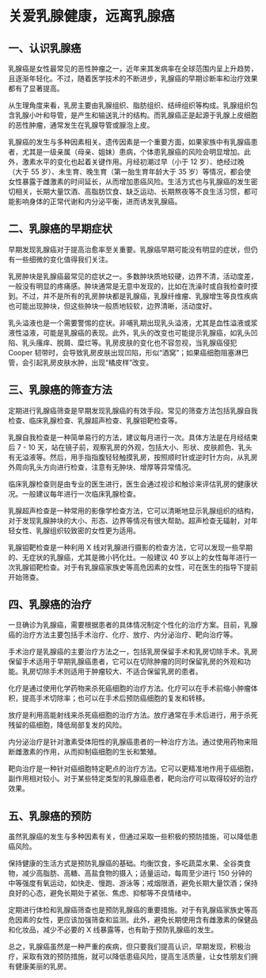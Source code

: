 # 关爱乳腺健康，远离乳腺癌

## 一、认识乳腺癌
乳腺癌是女性最常见的恶性肿瘤之一，近年来其发病率在全球范围内呈上升趋势，且逐渐年轻化。不过，随着医学技术的不断进步，乳腺癌的早期诊断率和治疗效果都有了显著提高。

从生理角度来看，乳房主要由乳腺组织、脂肪组织、结缔组织等构成。乳腺组织包含乳腺小叶和导管，是产生和输送乳汁的结构。而乳腺癌正是起源于乳腺上皮细胞的恶性肿瘤，通常发生在乳腺导管或腺泡上皮。

乳腺癌的发生与多种因素相关。遗传因素是一个重要方面，如果家族中有乳腺癌患者，尤其是一级亲属（母亲、姐妹）患病，个体患乳腺癌的风险会明显增加。此外，激素水平的变化也起着关键作用。月经初潮过早（小于 12 岁）、绝经过晚（大于 55 岁）、未生育、晚生育（第一胎生育年龄大于 35 岁）等情况，都会使女性暴露于雌激素的时间延长，从而增加患癌风险。生活方式也与乳腺癌的发生密切相关，长期大量饮酒、高脂肪饮食、缺乏运动、长期熬夜等不良生活习惯，都可能影响身体的正常代谢和内分泌平衡，进而诱发乳腺癌。

## 二、乳腺癌的早期症状
早期发现乳腺癌对于提高治愈率至关重要。乳腺癌早期可能没有明显的症状，但仍有一些细微的变化值得我们关注。

乳房肿块是乳腺癌最常见的症状之一。多数肿块质地较硬，边界不清，活动度差，一般没有明显的疼痛感。肿块通常是无意中发现的，比如在洗澡时或自我检查时摸到。不过，并不是所有的乳房肿块都是乳腺癌，乳腺纤维瘤、乳腺增生等良性疾病也可能出现肿块，但这些肿块一般质地较软，边界清晰，活动度好。

乳头溢液也是一个需要警惕的症状。非哺乳期出现乳头溢液，尤其是血性溢液或浆液性溢液，可能是乳腺癌的表现。此外，乳头的改变也可能提示乳腺癌，如乳头凹陷、乳头瘙痒、脱屑、糜烂等。乳房皮肤的变化也不容忽视，当乳腺癌侵犯 Cooper 韧带时，会导致乳房皮肤出现凹陷，形似“酒窝”；如果癌细胞阻塞淋巴管，会引起乳房皮肤水肿，出现“橘皮样”改变。

## 三、乳腺癌的筛查方法
定期进行乳腺癌筛查是早期发现乳腺癌的有效手段。常见的筛查方法包括乳腺自我检查、临床乳腺检查、乳腺超声检查、乳腺钼靶检查等。

乳腺自我检查是一种简单易行的方法，建议每月进行一次。具体方法是在月经结束后 7 - 10 天，站在镜子前，观察乳房的外观，包括大小、形状、皮肤颜色、乳头有无溢液等。然后，用手指指腹轻轻触摸乳房，按照顺时针或逆时针方向，从乳房外周向乳头方向进行检查，注意有无肿块、增厚等异常情况。

临床乳腺检查则是由专业的医生进行，医生会通过视诊和触诊来评估乳房的健康状况。一般建议每年进行一次临床乳腺检查。

乳腺超声检查是一种常用的影像学检查方法，它可以清晰地显示乳腺组织的结构，对于发现乳腺肿块的大小、形态、边界等情况有很大帮助。超声检查无辐射，对年轻女性、乳腺组织较致密的女性更为适用。

乳腺钼靶检查是一种利用 X 线对乳腺进行摄影的检查方法，它可以发现一些早期的、无症状的乳腺癌，尤其是微小钙化灶。一般建议 40 岁以上的女性每年进行一次乳腺钼靶检查。对于有乳腺癌家族史等高危因素的女性，可在医生的指导下提前开始筛查。

## 四、乳腺癌的治疗
一旦确诊为乳腺癌，需要根据患者的具体情况制定个性化的治疗方案。目前，乳腺癌的治疗方法主要包括手术治疗、化疗、放疗、内分泌治疗、靶向治疗等。

手术治疗是乳腺癌的主要治疗方法之一，包括乳房保留手术和乳房切除手术。乳房保留手术适用于早期乳腺癌患者，它可以在切除肿瘤的同时保留乳房的外观和功能。乳房切除手术则适用于肿瘤较大、不适合保留乳房的患者。

化疗是通过使用化学药物来杀死癌细胞的治疗方法。化疗可以在手术前缩小肿瘤体积，提高手术切除率；也可以在手术后预防癌细胞的复发和转移。

放疗是利用高能射线来杀死癌细胞的治疗方法。放疗通常在手术后进行，用于杀死残留的癌细胞，降低局部复发的风险。

内分泌治疗是针对激素受体阳性的乳腺癌患者的一种治疗方法。通过使用药物来阻断雌激素的作用，从而抑制癌细胞的生长和繁殖。

靶向治疗是一种针对癌细胞特定靶点的治疗方法。它可以更精准地作用于癌细胞，副作用相对较小。对于某些特定类型的乳腺癌患者，靶向治疗可以取得较好的治疗效果。

## 五、乳腺癌的预防
虽然乳腺癌的发生与多种因素有关，但通过采取一些积极的预防措施，可以降低患癌风险。

保持健康的生活方式是预防乳腺癌的基础。均衡饮食，多吃蔬菜水果、全谷类食物，减少高脂肪、高糖、高盐食物的摄入；适量运动，每周至少进行 150 分钟的中等强度有氧运动，如快走、慢跑、游泳等；戒烟限酒，避免长期大量饮酒；保持良好的心态，避免长期处于紧张、焦虑、抑郁等不良情绪中。

定期进行体检和乳腺癌筛查也是预防乳腺癌的重要措施。对于有乳腺癌家族史等高危因素的女性，更应该加强筛查和监测。此外，避免长期使用含有雌激素的保健品和化妆品，减少不必要的 X 线暴露等，也有助于预防乳腺癌的发生。

总之，乳腺癌虽然是一种严重的疾病，但只要我们提高认识，早期发现，积极治疗，采取有效的预防措施，就可以降低患癌风险，提高生活质量，让女性朋友们拥有健康美丽的乳房。 
